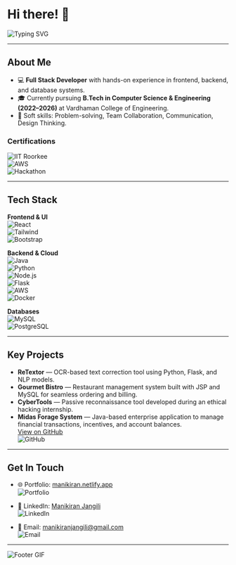 # Hi there! 👋

![Typing SVG](https://readme-typing-svg.herokuapp.com?font=Fira+Code&weight=600&size=30&duration=3500&pause=500&color=00CFFF&center=true&vCenter=true&width=650&lines=Welcome+to+my+GitHub+Profile!;I'm+a+passionate+CS+student+and+aspiring+Software+Engineer.)

---

## About Me
- 💻 **Full Stack Developer** with hands-on experience in frontend, backend, and database systems.  
- 🎓 Currently pursuing **B.Tech in Computer Science & Engineering (2022–2026)** at Vardhaman College of Engineering.  
- 🌟 Soft skills: Problem-solving, Team Collaboration, Communication, Design Thinking.  

### Certifications
![IIT Roorkee](https://img.shields.io/badge/1STOP-Ethical%20Hacking-blue?style=for-the-badge&logo=IIT&logoColor=white&animation=glitch)  
![AWS](https://img.shields.io/badge/AWS-Cloud%20Foundations-orange?style=for-the-badge&logo=amazon-aws&logoColor=white&animation=pulse)  
![Hackathon](https://img.shields.io/badge/Hackathon-Recognition-green?style=for-the-badge&logo=trophy&logoColor=white&animation=ping)

---

## Tech Stack

**Frontend & UI**  
![React](https://img.shields.io/badge/React-61DAFB?style=for-the-badge&logo=react&logoColor=white&animation=glow)  
![Tailwind](https://img.shields.io/badge/TailwindCSS-06B6D4?style=for-the-badge&logo=tailwind-css&logoColor=white&animation=spin)  
![Bootstrap](https://img.shields.io/badge/Bootstrap-7952B3?style=for-the-badge&logo=bootstrap&logoColor=white&animation=pulse)  

**Backend & Cloud**  
![Java](https://img.shields.io/badge/Java-007396?style=for-the-badge&logo=java&logoColor=white&animation=glitch)  
![Python](https://img.shields.io/badge/Python-3776AB?style=for-the-badge&logo=python&logoColor=white&animation=ping)  
![Node.js](https://img.shields.io/badge/Node.js-339933?style=for-the-badge&logo=node.js&logoColor=white&animation=glow)  
![Flask](https://img.shields.io/badge/Flask-000000?style=for-the-badge&logo=flask&logoColor=white&animation=spin)  
![AWS](https://img.shields.io/badge/AWS-232F3E?style=for-the-badge&logo=amazon-aws&logoColor=white&animation=pulse)  
![Docker](https://img.shields.io/badge/Docker-2496ED?style=for-the-badge&logo=docker&logoColor=white&animation=glitch)

**Databases**  
![MySQL](https://img.shields.io/badge/MySQL-4479A1?style=for-the-badge&logo=mysql&logoColor=white&animation=spin)  
![PostgreSQL](https://img.shields.io/badge/PostgreSQL-316192?style=for-the-badge&logo=postgresql&logoColor=white&animation=pulse)

---

## Key Projects

- **ReTextor** — OCR-based text correction tool using Python, Flask, and NLP models.  
- **Gourmet Bistro** — Restaurant management system built with JSP and MySQL for seamless ordering and billing.  
- **CyberTools** — Passive reconnaissance tool developed during an ethical hacking internship.  
- **Midas Forage System** — Java-based enterprise application to manage financial transactions, incentives, and account balances.  
  [View on GitHub](https://github.com/manikiran30/Jpmc_Midas)  
  ![GitHub](https://img.shields.io/badge/GitHub-181717?style=for-the-badge&logo=github&logoColor=white&animation=glow)

---

## Get In Touch

- 🌐 Portfolio: [manikiran.netlify.app](https://manikiran.netlify.app)  
  ![Portfolio](https://img.shields.io/badge/Portfolio-007ACC?style=for-the-badge&logo=google-chrome&logoColor=white&animation=ping)  

- 💼 LinkedIn: [Manikiran Jangili](https://www.linkedin.com/in/manikiran-jangili)  
  ![LinkedIn](https://img.shields.io/badge/LinkedIn-0A66C2?style=for-the-badge&logo=linkedin&logoColor=white&animation=glow)  

- 📧 Email: manikiranjangili@gmail.com  
  ![Email](https://img.shields.io/badge/Email-D14836?style=for-the-badge&logo=gmail&logoColor=white&animation=ping)

---

![Footer GIF](https://c.tenor.com/JgVb0v5H5fEAAAAi/github-coding.gif)
